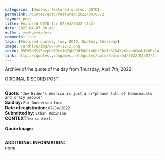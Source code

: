 ```yaml
---
categories: [Quotes, Featured quotes, QOTD]
permalink: /quotes/qotd/featured/2022/04/07/2
layout: post
title: Featured QOTD for 07/04/2022 (2/2)
date: 2022-04-07 06:42
author: yeahgamesdevs
comments: true
tags: [Featured quotes, fox, QOTD, Quotes, thursday]
image: /archive/img/07-04-22-2.png
token: R5B05oMS15hzpbkBOtx1wZqUDOd7OKhrmNbc1HqlsB1k4XzKcoaHGpyKffOMz1WJU8PeCYshC9XXCWGJBjNJMNSl3pVckWrDK8JGxeEXWVuSvySZO2O7ykNd8oGWlfrGdf8Xeu8EkhXi
link: https://quotes.yeahgames.net/quotes/qotd/featured/2022/04/07/2
---
```

<!-- wp:paragraph -->
<p>Archive of the quote of the day from Thursday, April 7th, 2022. </p>
<!-- /wp:paragraph -->

<!-- wp:buttons {"layout":{"type":"flex","justifyContent":"left"}} -->
<div class="wp-block-buttons"><!-- wp:button {"textColor":"vivid-cyan-blue","align":"center","style":{"border":{"radius":"18px"}},"className":"is-style-fill"} -->
<div class="wp-block-button aligncenter is-style-fill"><a class="wp-block-button__link has-vivid-cyan-blue-color has-text-color" href="https://discord.com/channels/887052880782176266/958100064079839303/961936467872075816" style="border-radius:18px;">ORIGINAL DISCORD POST</a></div>
<!-- /wp:button --></div>
<!-- /wp:buttons -->

<!-- wp:separator {"align":"center","className":"is-style-wide"} -->
<hr class="wp-block-separator aligncenter has-alpha-channel-opacity is-style-wide" />
<!-- /wp:separator -->

<!-- wp:paragraph -->
<p><strong>Quote: </strong><code>"Joe Biden's America is just a cr*phouse full of homosexuals and crazy people"</code><br><strong>Said by: </strong><code>Fox Gunderson-Lord</code><br><strong>Date of registration: </strong><code>07/04/2022</code> <br><strong>Submitted by: </strong><code>Ethan Robinson</code><br><strong>CONTEXT: </strong><code>No context.</code><br><br><strong>Quote image:</strong></p>
<!-- /wp:paragraph -->

<!-- wp:image {"sizeSlug":"large","linkDestination":"none"} -->
<figure class="wp-block-image size-large"><img src="/archive/img/07-04-22-2.png" alt="" /></figure>
<!-- /wp:image -->

<!-- wp:paragraph -->
<p><strong>ADDITIONAL INFORMATION:</strong><br><em>none</em></p>
<!-- /wp:paragraph -->

<!-- wp:separator {"className":"is-style-wide"} -->
<hr class="wp-block-separator has-alpha-channel-opacity is-style-wide" />
<!-- /wp:separator -->
